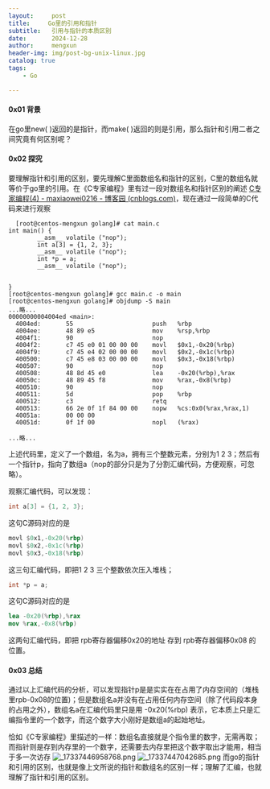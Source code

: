 ```yaml
---
layout:     post
title:     Go里的引用和指针
subtitle:   引用与指针的本质区别
date:       2024-12-28
author:     mengxun
header-img: img/post-bg-unix-linux.jpg
catalog: true
tags:
    - Go

---
```


#### 0x01 背景

在go里new( )返回的是指针，而make( )返回的则是引用，那么指针和引用二者之间究竟有何区别呢？

#### 0x02 探究

要理解指针和引用的区别，要先理解C里面数组名和指针的区别，C里的数组名就等价于go里的引用。在《C专家编程》里有过一段对数组名和指针区别的阐述 [C专家编程(4) - maxiaowei0216 - 博客园 (cnblogs.com)](https://www.cnblogs.com/maxiaowei0216/p/14247509.html)，现在通过一段简单的C代码来进行观察

```shell
  [root@centos-mengxun golang]# cat main.c
int main() {
        __asm__ volatile ("nop");
        int a[3] = {1, 2, 3};
        __asm__ volatile ("nop");
        int *p = a;
        __asm__ volatile ("nop");


}
[root@centos-mengxun golang]# gcc main.c -o main
[root@centos-mengxun golang]# objdump -S main
...略...
00000000004004ed <main>:
  4004ed:       55                      push   %rbp
  4004ee:       48 89 e5                mov    %rsp,%rbp
  4004f1:       90                      nop
  4004f2:       c7 45 e0 01 00 00 00    movl   $0x1,-0x20(%rbp)
  4004f9:       c7 45 e4 02 00 00 00    movl   $0x2,-0x1c(%rbp)
  400500:       c7 45 e8 03 00 00 00    movl   $0x3,-0x18(%rbp)
  400507:       90                      nop
  400508:       48 8d 45 e0             lea    -0x20(%rbp),%rax
  40050c:       48 89 45 f8             mov    %rax,-0x8(%rbp)
  400510:       90                      nop
  400511:       5d                      pop    %rbp
  400512:       c3                      retq
  400513:       66 2e 0f 1f 84 00 00    nopw   %cs:0x0(%rax,%rax,1)
  40051a:       00 00 00
  40051d:       0f 1f 00                nopl   (%rax)

...略...
```

上述代码里，定义了一个数组，名为a，拥有三个整数元素，分别为1 2 3；然后有一个指针p，指向了数组a（nop的部分只是为了分割汇编代码，方便观察，可忽略）。

观察汇编代码，可以发现：

```c
int a[3] = {1, 2, 3};
```

这句C源码对应的是

```nasm
movl $0x1,-0x20(%rbp)
movl $0x2,-0x1c(%rbp)
movl $0x3,-0x18(%rbp)
```

这三句汇编代码，即把1 2 3 三个整数依次压入堆栈；

```c
int *p = a;
```

这句C源码对应的是

```nasm
lea -0x20(%rbp),%rax  
mov %rax,-0x8(%rbp)
```

这两句汇编代码，即把 rpb寄存器偏移0x20的地址 存到 rpb寄存器偏移0x08 的位置。

#### 0x03 总结

通过以上汇编代码的分析，可以发现指针p是是实实在在占用了内存空间的（堆栈里rpb-0x08的位置)；但是数组名a并没有在占用任何内存空间（除了代码段本身的占用之外），数组名a在汇编代码里只是用 -0x20(%rbp) 表示，它本质上只是汇编指令里的一个数字，而这个数字大小刚好是数组a的起始地址。

恰如《C专家编程》里描述的一样：数组名直接就是个指令里的数字，无需再取；而指针则是存到内存里的一个数字，还需要去内存里把这个数字取出才能用，相当于多一次访存
![_17337446958768.png](https://s2.loli.net/2025/02/08/i3c9xH7meNZMkRQ.png)
![_17337447042685.png](https://s2.loli.net/2025/02/08/qokBN19uUnRXGPl.png)
而go的指针和引用的区别，也就是像上文所说的指针和数组名的区别一样；理解了汇编，也就理解了指针和引用的区别。
